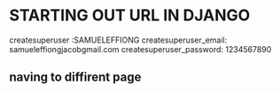 # STARTING OUT URL IN DJANGO

createsuperuser :SAMUELEFFIONG
createsuperuser_email: samueleffiongjacobgmail.com
createsuperuser_password: 1234567890

## naving to diffirent page
